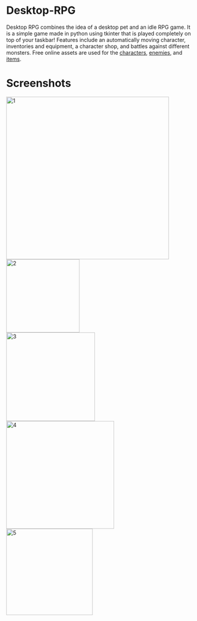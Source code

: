 # Desktop-RPG
Desktop RPG combines the idea of a desktop pet and an idle RPG game. It is a simple game made in python using tkinter that is played completely on top of your taskbar! Features include an automatically moving character, inventories and equipment, a character shop, and battles against different monsters. Free online assets are used for the [characters](https://alexdraws.itch.io/pixel-champions), [enemies](https://craftpix.net/freebies/free-field-enemies-pixel-art-for-tower-defense/), and [items](https://shikashipx.itch.io/shikashis-fantasy-icons-pack).

# Screenshots
<img width="433" alt="1" src="https://github.com/saldelv/Desktop-RPG/assets/96501610/b3e66608-93c5-4790-a2f5-a70b47050b44">\
<img width="195" alt="2" src="https://github.com/saldelv/Desktop-RPG/assets/96501610/bba6e6b2-c9e9-46d7-83c6-aba5446bd2f5">\
<img width="236" alt="3" src="https://github.com/saldelv/Desktop-RPG/assets/96501610/9a6192ee-41b3-4c56-9e6d-dea0e90ca1bc">\
<img width="287" alt="4" src="https://github.com/saldelv/Desktop-RPG/assets/96501610/917af9ae-d9ef-401a-92c9-68da3057a44d">\
<img width="230" alt="5" src="https://github.com/saldelv/Desktop-RPG/assets/96501610/6772107c-b6ee-4d8f-8fce-d3cb587d59be">
